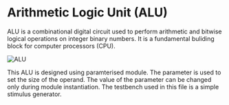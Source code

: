 # Arithmetic Logic Unit (ALU)
ALU is a combinational digital circuit used to perform arithmetic and bitwise logical operations on integer binary numbers. It is a fundamental buliding block for computer processors (CPU).

![ALU](https://github.com/poojitha-lagidi/ALU/assets/160959553/9103185a-888f-45b7-8e45-2e3ad410a32a)

This ALU is designed using paramterised module. The parameter is used to set the size of the operand. The value of the parameter can be changed only during module instantiation. 
The testbench used in this file is a  simple stimulus generator.
